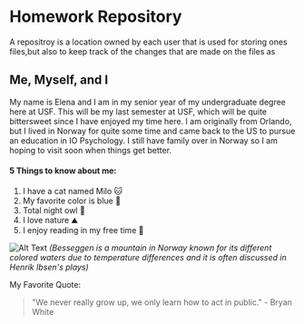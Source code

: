 # **Homework Repository**
A repositroy is a location owned by each user that is used for storing ones files,but also to keep track of the changes that are made on the files as 

## **Me, Myself, and I**
My name is Elena and I am in my senior year of my undergraduate degree here at USF. This will be my last semester at USF, which will be quite bittersweet since I have enjoyed my time here. I am originally from Orlando, but I lived in Norway for quite some time and came back to the US to pursue an education in IO Psychology. I still have family over in Norway so I am hoping to visit soon when things get better. 

#### 5 Things to know about me:
1. I have a cat named Milo :cat:
2. My favorite color is blue :ocean:
3. Total night owl :owl: 
4. I love nature :mountain:
5. I enjoy reading in my free time :book: 

![Alt Text](https://assets.simpleviewcms.com/simpleview/image/fetch/c_fill,f_jpg,h_605,q_65,w_1200/https://images.citybreak.com/image.aspx%3FImageId%3D4633779)
*(Besseggen is a mountain in Norway known for its different colored waters due to temperature differences and it is often discussed in Henrik Ibsen's plays)*

My Favorite Quote: 
>"We never really grow up, we only learn how to act in public." - Bryan White

